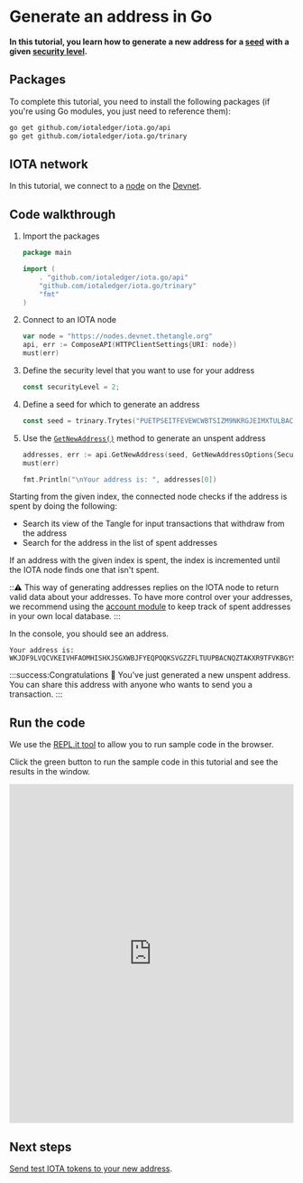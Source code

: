 # Generate an address in Go

**In this tutorial, you learn how to generate a new address for a [seed](root://getting-started/0.1/clients/seeds.md) with a given [security level](root://getting-started/0.1/clients/security-levels.md).**

## Packages

To complete this tutorial, you need to install the following packages (if you're using Go modules, you just need to reference them):

```bash
go get github.com/iotaledger/iota.go/api
go get github.com/iotaledger/iota.go/trinary
```

## IOTA network

In this tutorial, we connect to a [node](root://getting-started/0.1/network/nodes.md) on the [Devnet](root://getting-started/0.1/network/iota-networks.md#devnet).

## Code walkthrough

1. Import the packages

    ```go
    package main

    import (
        . "github.com/iotaledger/iota.go/api"
        "github.com/iotaledger/iota.go/trinary"
        "fmt"
    )
    ```
    
2. Connect to an IOTA node

    ```go
    var node = "https://nodes.devnet.thetangle.org"
    api, err := ComposeAPI(HTTPClientSettings{URI: node})
    must(err)
    ```

3. Define the security level that you want to use for your address

    ```go
    const securityLevel = 2;
    ```

4. Define a seed for which to generate an address

    ```go
    const seed = trinary.Trytes("PUETPSEITFEVEWCWBTSIZM9NKRGJEIMXTULBACGFRQK9IMGICLBKW9TTEVSDQMGWKBXPVCBMMCXWMNPDX")
    ```

5. Use the [`GetNewAddress()`](https://github.com/iotaledger/iota.go/blob/master/.docs/iota.go/reference/api_get_new_address.md) method to generate an unspent address

    ```go
    addresses, err := api.GetNewAddress(seed, GetNewAddressOptions{Security:securityLevel})
    must(err)

    fmt.Println("\nYour address is: ", addresses[0])
    ```

Starting from the given index, the connected node checks if the address is spent by doing the following:

- Search its view of the Tangle for input transactions that withdraw from the address
- Search for the address in the list of spent addresses

If an address with the given index is spent, the index is incremented until the IOTA node finds one that isn't spent.

:::warning:
This way of generating addresses replies on the IOTA node to return valid data about your addresses. To have more control over your addresses, we recommend using the [account module](root://account-module/1.0/overview.md) to keep track of spent addresses in your own local database.
:::

In the console, you should see an address.

```
Your address is: WKJDF9LVQCVKEIVHFAOMHISHXJSGXWBJFYEQPOQKSVGZZFLTUUPBACNQZTAKXR9TFVKBGYSNSPHRNKKHA
```

:::success:Congratulations :tada:
You've just generated a new unspent address. You can share this address with anyone who wants to send you a transaction.
:::

## Run the code

We use the [REPL.it tool](https://repl.it) to allow you to run sample code in the browser.

Click the green button to run the sample code in this tutorial and see the results in the window.

<iframe height="600px" width="100%" src="https://repl.it/@jake91/Generate-an-address-Go?lite=true" scrolling="no" frameborder="no" allowtransparency="true" allowfullscreen="true" sandbox="allow-forms allow-pointer-lock allow-popups allow-same-origin allow-scripts allow-modals"></iframe>

## Next steps

[Send test IOTA tokens to your new address](../go/transfer-iota-tokens.md).
